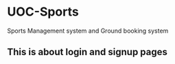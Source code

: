 # UOC-Sports
Sports Management system and Ground booking system

## This is about login and signup pages 
